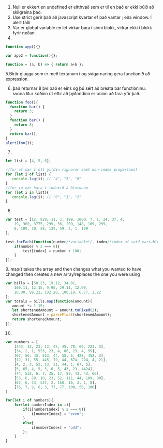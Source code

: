 1.	Null er ekkert en undefined er eitthvað sem er til en það er ekki búið að skilgreina það.
2.	Use strict gerir það að javascript kvartar ef það vantar ; eða window. Í alert falli
3.	Var er global variable en let virkar bara í sinni blokk, virkar ekki í blokk fyrir neðan.
4.  
```javascript
function app(){}

var app2 = function(){};

function = (a, b) => { return a+b };
```
5.Birtir glugga sem er með textanum í og svigarnaring gera functionið að expression.

6. það returnar 8 því það er eins og þú sért að breata bar functioninu.
svona lítur kóðinn út eftir að þýðandinn er búinn að fara yfir það.
```javascript
function foo(){
  function bar() {
    return 3;
  }
  function bar() {
    return 8;
  }
  return bar();
}
alert(foo()); 
```
7.
```javascript
let list = [4, 5, 6];

//for of nær í öll gildin (ignorar samt non-index properties)
for (let i of list) {
   console.log(i); // "4", "5", "6"
}
//for in nær bara í indexið á hlutunum
for (let i in list){
   console.log(i); // "0", "1", "2"
}
```
8.
```javascript
var test = [12, 929, 11, 3, 199, 1000, 7, 1, 24, 37, 4,
    19, 300, 3775, 299, 36, 209, 148, 169, 299,
    6, 109, 20, 58, 139, 59, 3, 1, 139
];

test.forEach(function(number/*variable*/, index/*index of said variable*/, theArray/*the whole array itself*/){
    if(number % 3 === 0){
        test[index] = number + 100;
    }
});
```
9..map() takes the array and then changes what you wanted to have changed then creates a new array/replaces the one you were using
```javascript
var bills = [50.23, 19.12, 34.01,
    100.11, 12.15, 9.90, 29.11, 12.99,
    10.00, 99.22, 102.20, 100.10, 6.77, 2.22
];
var totals = bills.map(function(amount){
   amount *= 1.15;
   let shortenedAmount = amount.toFixed(2);
   shortenedAmount = parseFloat(shortenedAmount);
   return shortenedAmount;
});
```
10.
```javascript
var numbers = [
    [243, 12, 23, 12, 45, 45, 78, 66, 223, 3],
    [34, 2, 1, 553, 23, 4, 66, 23, 4, 55],
    [67, 56, 45, 553, 44, 55, 5, 428, 452, 3],
    [12, 31, 55, 445, 79, 44, 674, 224, 4, 21],
    [4, 2, 3, 52, 13, 51, 44, 1, 67, 5],
    [5, 65, 4, 5, 5, 6, 5, 43, 23, 4424],
    [74, 532, 6, 7, 35, 17, 89, 43, 43, 66],
    [53, 6, 89, 10, 23, 52, 111, 44, 109, 80],
    [67, 6, 53, 537, 2, 168, 16, 2, 1, 8],
    [76, 7, 9, 6, 3, 73, 77, 100, 56, 100]
]

for(let i of numbers){
    for(let numberIndex in i){
        if(i[numberIndex] % 2 === 0){
            i[numberIndex] = "even";
        }
        else{
            i[numberIndex] = "odd";
        };
    }
}
```
